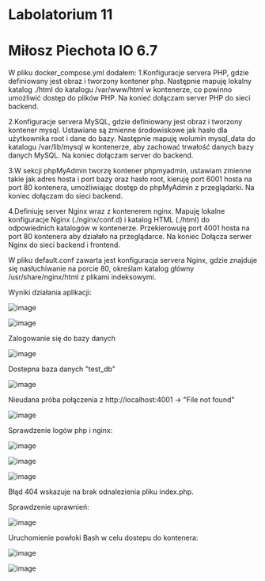 # Labolatorium 11 
# Miłosz Piechota IO 6.7


W pliku docker_compose.yml dodałem:
1.Konfiguracje servera PHP, gdzie definiowany jest obraz i tworzony kontener php. Następnie mapuję lokalny katalog ./html do katalogu /var/www/html w kontenerze, co powinno umożliwić dostęp do plików PHP. Na konieć dołączam server PHP do sieci backend.

2.Konfiguracje servera MySQL, gdzie definiowany jest obraz i tworzony kontener mysql. Ustawiane są zmienne środowiskowe jak hasło dla użytkownika root i dane do bazy. Następnie mapuję wolumin mysql_data do katalogu /var/lib/mysql w kontenerze, aby zachować trwałość danych bazy danych MySQL. Na koniec dołączam server do backend.

3.W sekcji phpMyAdmin tworzę kontener phpmyadmin, ustawiam zmienne takie jak adres hosta i port bazy oraz hasło root, kieruję port 6001 hosta na port 80 kontenera, umożliwiając dostęp do phpMyAdmin z przeglądarki. Na koniec dołączam do sieci backend.

4.Definiuję server Nginx wraz z kontenerem nginx. Mapuję lokalne konfiguracje Nginx (./nginx/conf.d) i katalog HTML (./html) do odpowiednich katalogów w kontenerze. Przekierowuję port 4001 hosta na port 80 kontenera aby działało na przeglądarce. Na koniec Dołącza serwer Nginx do sieci backend i frontend.

W pliku default.conf zawarta jest konfiguracja servera Nginx, gdzie znajduje się nasłuchiwanie na porcie 80, określam katalog główny /usr/share/nginx/html z plikami indeksowymi. 

Wyniki działania aplikacji:

![image](https://github.com/miloszpiechota/LEMP_Stack/assets/161620373/9ed88f99-b894-4f30-8bbd-e89325433a3f)

![image](https://github.com/miloszpiechota/LEMP_Stack/assets/161620373/72636ca7-9178-4e66-a6f2-169b6567bf03)


Zalogowanie się do bazy danych 

![image](https://github.com/miloszpiechota/LEMP_Stack/assets/161620373/079fcbf2-a77d-4b19-863f-207d551a5912)


Dostepna baza danych "test_db" 

![image](https://github.com/miloszpiechota/LEMP_Stack/assets/161620373/52a6ce3f-f237-476e-ab41-84308cfc23f7)


Nieudana próba połączenia z http://localhost:4001 -> "File not found"

![image](https://github.com/miloszpiechota/LEMP_Stack/assets/161620373/33237e74-2903-4253-bea4-aa99046518aa)

Sprawdzenie logów php i nginx:

![image](https://github.com/miloszpiechota/LEMP_Stack/assets/161620373/26e7bbac-1247-4706-94d6-fb1c71bbff44)

![image](https://github.com/miloszpiechota/LEMP_Stack/assets/161620373/c05f51dd-ea2e-464c-ade7-6e93a824f789)

![image](https://github.com/miloszpiechota/LEMP_Stack/assets/161620373/1279e78e-d8d2-43a8-b587-3e9279a98522)

Błąd 404 wskazuje na brak odnalezienia pliku index.php.

Sprawdzenie uprawnień:

![image](https://github.com/miloszpiechota/LEMP_Stack/assets/161620373/e349cc1c-76db-45a9-937f-49407f9e5025)

Uruchomienie powłoki Bash w celu dostepu do kontenera:

![image](https://github.com/miloszpiechota/LEMP_Stack/assets/161620373/590edbca-c40d-421f-8c0e-7cfc745eddba)


![image](https://github.com/miloszpiechota/LEMP_Stack/assets/161620373/c0a9b849-5a69-4eca-9d79-65ab066b8821)










